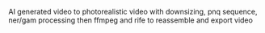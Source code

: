AI generated video to photorealistic video with downsizing, pnq sequence, ner/gam processing then ffmpeg and rife to reassemble and export video 
